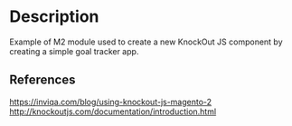 # Description
Example of M2 module used to create a new KnockOut JS component by creating a simple goal tracker app.

## References
https://inviqa.com/blog/using-knockout-js-magento-2
http://knockoutjs.com/documentation/introduction.html
